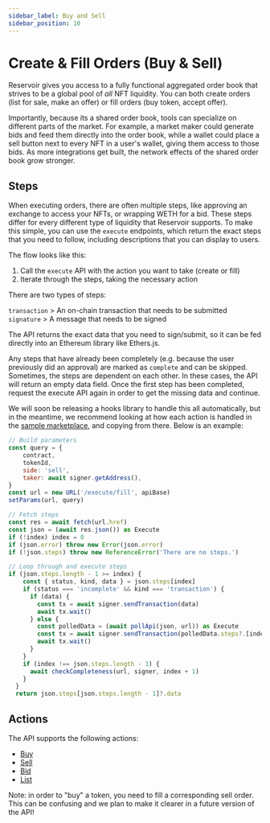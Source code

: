 ```yaml
---
sidebar_label: Buy and Sell
sidebar_position: 10
---
```


# Create & Fill Orders (Buy & Sell)

Reservoir gives you access to a fully functional aggregated order book that strives to be a global pool of _all_ NFT liquidity. You can both create orders (list for sale, make an offer) or fill orders (buy token, accept offer).

Importantly, because its a shared order book, tools can specialize on different parts of the market. For example, a market maker could generate bids and feed them directly into the order book, while a wallet could place a sell button next to every NFT in a user's wallet, giving them access to those bids. As more integrations get built, the network effects of the shared order book grow stronger.

## Steps

When executing orders, there are often multiple steps, like approving an exchange to access your NFTs, or wrapping WETH for a bid. These steps differ for every different type of liquidity that Reservoir supports. To make this simple, you can use the `execute` endpoints, which return the exact steps that you need to follow, including descriptions that you can display to users. 

The flow looks like this:

1) Call the `execute` API with the action you want to take (create or fill)  
2) Iterate through the steps, taking the necessary action

There are two types of steps:

`transaction` > An on-chain transaction that needs to be submitted  
`signature` > A message that needs to be signed

The API returns the exact data that you need to sign/submit, so it can be fed directly into an Ethereum library like Ethers.js. 

Any steps that have already been completely (e.g. because the user previously did an approval) are marked as `complete` and can be skipped. Sometimes, the steps are dependent on each other. In these cases, the API will return an empty data field. Once the first step has been completed, request the execute API again in order to get the missing data and continue.

We will soon be releasing a hooks library to handle this all automatically, but in the meantime, we recommend looking at how each action is handled in the [sample marketplace](https://github.com/reservoirprotocol/sample-marketplace/blob/46c25d3b0f78653f8efe7967d91cb79847f44043/components/BuyNow.tsx), and copying from there. Below is an example:

```js
// Build parameters
const query = {
    contract,
    tokenId,
    side: 'sell',
    taker: await signer.getAddress(),
}
const url = new URL('/execute/fill', apiBase)
setParams(url, query)

// Fetch steps
const res = await fetch(url.href)
const json = (await res.json()) as Execute
if (!index) index = 0
if (json.error) throw new Error(json.error)
if (!json.steps) throw new ReferenceError('There are no steps.')

// Loop through and execute steps
if (json.steps.length - 1 >= index) {
    const { status, kind, data } = json.steps[index]
    if (status === 'incomplete' && kind === 'transaction') {
      if (data) {
        const tx = await signer.sendTransaction(data)
        await tx.wait()
      } else {
        const polledData = (await pollApi(json, url)) as Execute
        const tx = await signer.sendTransaction(polledData.steps?.[index].data)
        await tx.wait()
      }
    }
    if (index !== json.steps.length - 1) {
      await checkCompleteness(url, signer, index + 1)
    }
  }
  return json.steps[json.steps.length - 1]?.data
```

## Actions

The API supports the following actions:

- [Buy](https://mainnet-api-v4.reservoir.tools/documentation#/execute/getExecuteBuy)
- [Sell](https://mainnet-api-v4.reservoir.tools/documentation#/execute/getExecuteSell)
- [Bid](https://mainnet-api-v4.reservoir.tools/documentation#/execute/getExecuteBid)
- [List](https://mainnet-api-v4.reservoir.tools/documentation#/execute/getExecuteList)

Note: in order to "buy" a token, you need to fill a corresponding sell order. This can be confusing and we plan to make it clearer in a future version of the API!